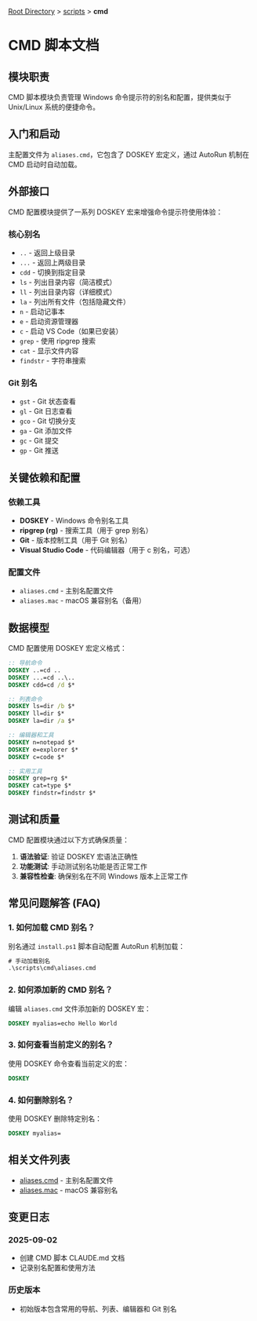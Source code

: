 [Root Directory](../../CLAUDE.md) > [scripts](../) > **cmd**

# CMD 脚本文档

## 模块职责

CMD 脚本模块负责管理 Windows 命令提示符的别名和配置，提供类似于 Unix/Linux 系统的便捷命令。

## 入门和启动

主配置文件为 `aliases.cmd`，它包含了 DOSKEY 宏定义，通过 AutoRun 机制在 CMD 启动时自动加载。

## 外部接口

CMD 配置模块提供了一系列 DOSKEY 宏来增强命令提示符使用体验：

### 核心别名
- `..` - 返回上级目录
- `...` - 返回上两级目录
- `cdd` - 切换到指定目录
- `ls` - 列出目录内容（简洁模式）
- `ll` - 列出目录内容（详细模式）
- `la` - 列出所有文件（包括隐藏文件）
- `n` - 启动记事本
- `e` - 启动资源管理器
- `c` - 启动 VS Code（如果已安装）
- `grep` - 使用 ripgrep 搜索
- `cat` - 显示文件内容
- `findstr` - 字符串搜索

### Git 别名
- `gst` - Git 状态查看
- `gl` - Git 日志查看
- `gco` - Git 切换分支
- `ga` - Git 添加文件
- `gc` - Git 提交
- `gp` - Git 推送

## 关键依赖和配置

### 依赖工具
- **DOSKEY** - Windows 命令别名工具
- **ripgrep (rg)** - 搜索工具（用于 grep 别名）
- **Git** - 版本控制工具（用于 Git 别名）
- **Visual Studio Code** - 代码编辑器（用于 c 别名，可选）

### 配置文件
- `aliases.cmd` - 主别名配置文件
- `aliases.mac` - macOS 兼容别名（备用）

## 数据模型

CMD 配置使用 DOSKEY 宏定义格式：

```cmd
:: 导航命令
DOSKEY ..=cd ..
DOSKEY ...=cd ..\..
DOSKEY cdd=cd /d $*

:: 列表命令
DOSKEY ls=dir /b $*
DOSKEY ll=dir $*
DOSKEY la=dir /a $*

:: 编辑器和工具
DOSKEY n=notepad $*
DOSKEY e=explorer $*
DOSKEY c=code $*

:: 实用工具
DOSKEY grep=rg $*
DOSKEY cat=type $*
DOSKEY findstr=findstr $*
```

## 测试和质量

CMD 配置模块通过以下方式确保质量：

1. **语法验证**: 验证 DOSKEY 宏语法正确性
2. **功能测试**: 手动测试别名功能是否正常工作
3. **兼容性检查**: 确保别名在不同 Windows 版本上正常工作

## 常见问题解答 (FAQ)

### 1. 如何加载 CMD 别名？

别名通过 `install.ps1` 脚本自动配置 AutoRun 机制加载：
```cmd
# 手动加载别名
.\scripts\cmd\aliases.cmd
```

### 2. 如何添加新的 CMD 别名？

编辑 `aliases.cmd` 文件添加新的 DOSKEY 宏：
```cmd
DOSKEY myalias=echo Hello World
```

### 3. 如何查看当前定义的别名？

使用 DOSKEY 命令查看当前定义的宏：
```cmd
DOSKEY
```

### 4. 如何删除别名？

使用 DOSKEY 删除特定别名：
```cmd
DOSKEY myalias=
```

## 相关文件列表

- [aliases.cmd](aliases.cmd) - 主别名配置文件
- [aliases.mac](aliases.mac) - macOS 兼容别名

## 变更日志

### 2025-09-02
- 创建 CMD 脚本 CLAUDE.md 文档
- 记录别名配置和使用方法

### 历史版本
- 初始版本包含常用的导航、列表、编辑器和 Git 别名